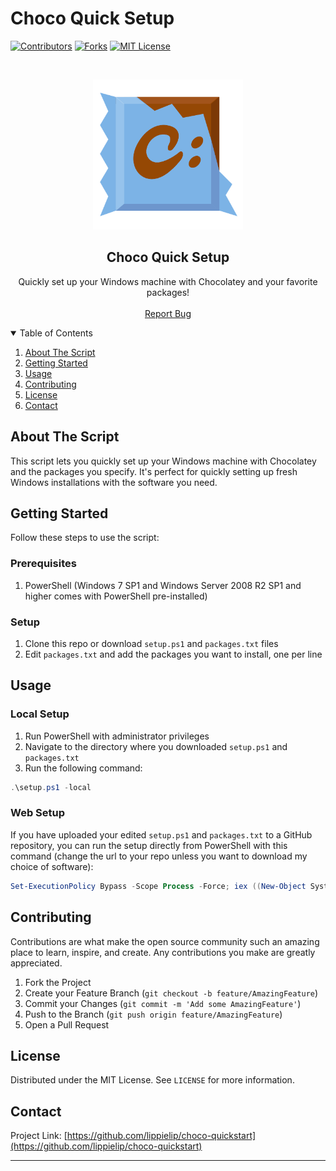 # Choco Quick Setup

[![Contributors][contributors-shield]][contributors-url]
[![Forks][forks-shield]][forks-url]
[![MIT License][license-shield]][license-url]
<!-- [![Stargazers][stars-shield]][stars-url]
[![Issues][issues-shield]][issues-url] -->


<br />
<p align="center">
  <a href="https://github.com/lippielip/choco-quickstart">
    <img src="images/choco.png" alt="Chocolatey Logo" width="240" height="240">
  </a>

  <h2 align="center">Choco Quick Setup</h2>

  <p align="center">
    Quickly set up your Windows machine with Chocolatey and your favorite packages!
    <br />
    <!-- <a href="https://github.com/lippielip/choco-quickstart"><strong>Explore the docs »</strong></a> -->
    <!-- <br /> -->
    <br />
    <a href="https://github.com/lippielip/choco-quickstart/issues">Report Bug</a>
  </p>
</p>

<details open="open">
  <summary>Table of Contents</summary>
  <ol>
    <li><a href="#about-the-script">About The Script</a></li>
    <li><a href="#getting-started">Getting Started</a></li>
    <li><a href="#usage">Usage</a></li>
    <li><a href="#contributing">Contributing</a></li>
    <li><a href="#license">License</a></li>
    <li><a href="#contact">Contact</a></li>
  </ol>
</details>

## About The Script

This script lets you quickly set up your Windows machine with Chocolatey and the packages you specify. It's perfect for quickly setting up fresh Windows installations with the software you need.

## Getting Started

Follow these steps to use the script:

### Prerequisites

1. PowerShell (Windows 7 SP1 and Windows Server 2008 R2 SP1 and higher comes with PowerShell pre-installed)

### Setup

1. Clone this repo or download `setup.ps1` and `packages.txt` files
2. Edit `packages.txt` and add the packages you want to install, one per line

## Usage

### Local Setup

1. Run PowerShell with administrator privileges
2. Navigate to the directory where you downloaded `setup.ps1` and `packages.txt`
3. Run the following command:

```powershell
.\setup.ps1 -local
```

### Web Setup

If you have uploaded your edited `setup.ps1` and `packages.txt` to a GitHub repository, you can run the setup directly from PowerShell with this command (change the url to your repo unless you want to download my choice of software):

```powershell
Set-ExecutionPolicy Bypass -Scope Process -Force; iex ((New-Object System.Net.WebClient).DownloadString('https://raw.githubusercontent.com/lippielip/choco-quickstart/master/setup.ps1'))
```

## Contributing

Contributions are what make the open source community such an amazing place to learn, inspire, and create. Any contributions you make are greatly appreciated.

1. Fork the Project
2. Create your Feature Branch (`git checkout -b feature/AmazingFeature`)
3. Commit your Changes (`git commit -m 'Add some AmazingFeature'`)
4. Push to the Branch (`git push origin feature/AmazingFeature`)
5. Open a Pull Request

## License

Distributed under the MIT License. See `LICENSE` for more information.

## Contact

Project Link: [https://github.com/lippielip/choco-quickstart](https://github.com/lippielip/choco-quickstart)

---

[contributors-shield]: https://img.shields.io/github/contributors/lippielip/choco-quickstart.svg?style=for-the-badge
[contributors-url]: https://github.com/lippielip/choco-quickstart/graphs/contributors
[forks-shield]: https://img.shields.io/github/forks/lippielip/choco-quickstart.svg?style=for-the-badge
[forks-url]: https://github.com/lippielip/choco-quickstart/network/members
[stars-shield]: https://img.shields.io/github/stars/lippielip/choco-quickstart.svg?style=for-the-badge
[stars-url]: https://github.com/lippielip/choco-quickstart/stargazers
[issues-shield]: https://img.shields.io/github/issues/lippielip/choco-quickstart.svg?style=for-the-badge
[issues-url]: https://github.com/lippielip/choco-quickstart/issues
[license-shield]: https://img.shields.io/github/license/lippielip/choco-quickstart.svg?style=for-the-badge
[license-url]: https://github.com/lippielip/choco-quickstart/blob/master/LICENSE